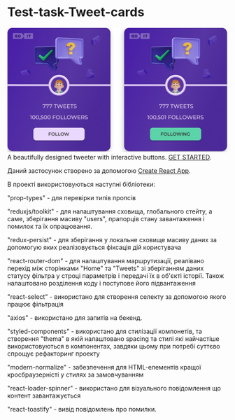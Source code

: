 # Test-task-Tweet-cards

![Settings GitHub Actions permissions step 1](./assets/readmeImg.jpg) A
beautifully designed tweeter with interactive buttons.
[GET STARTED](https://a-novychenko.github.io/test-task-tweet-cards/).

Даний застосунок створено за допомогою
[Create React App](https://github.com/facebook/create-react-app).

В проекті використовуються наступні бібліотеки:

"prop-types" - для перевірки типів пропсів

"reduxjs/toolkit" - для налаштування сховища, глобального стейту, а саме,
зберігання масиву "users", прапорців стану завантаження і помилок та їх
опрацювання.

"redux-persist" - для зберігання у локальне сховище масиву даних за допомогую
яких реалізовується фіксація дій користувача

"react-router-dom" - для налаштування маршрутизації, реалівано перехід між
сторінками "Home" та "Tweets" зі зберіганням даних статусу фільтра у строці
параметрів і передачі їх в об'єкті історії. Також налаштовано розділення коду і
поступове його підвантаження

"react-select" - використано для створення селекту за допомогою якого працює
фільтрація

"axios" - використано для запитів на бекенд.

"styled-components" - використано для стилізації компонетів, та створення
"thema" в якій налаштовано spacing та стилі які найчастіше використовуються в
компонентах, завдяки цьому при потребі суттєво спрощує рефакторинг проекту

"modern-normalize" - забезпечення для HTML-елементів кращої кросбраузерністі у
стилях за замовчуванням

"react-loader-spinner" - використано для візуального повідомлення що контент
завантажується

"react-toastify" - вивід повідомлень про помилки.
